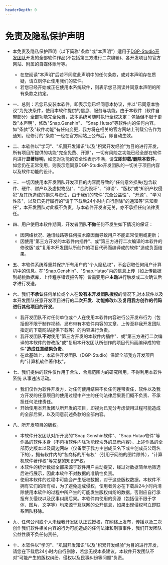 ```yaml
---
headerDepth: 0
---
```


# 免责及隐私保护声明

 - 本免责及隐私保护声明（以下简称"条款"或"本声明"）适用于[DGP-Studio开发团队](https://github.com/DGP-Studio)开发的全部软件作品(不包括第三方进行二次编辑)、各开发项目的官方网站、附属的自媒体账号等。
     - 在您阅读"本声明"后若不同意此声明中的任何条款，或对本声明存在质疑，请立刻停止使用我们的软件。
     - 若您已经开始或正在使用本系统软件，则表示您已阅读并同意本声明的所有条款之约定。

 - 一、总则：若您已安装本软件，即表示您已经同意本协议，并以"已同意本协议"为先决条件，使用本软件提供的信息、服务与功能。由于本软件（软件自带部分）全部功能完全免费，故本系统可随时执行全权决定：包括但不限于更改"本声明"，修改"Snap.Genshin"、 "Snap.Hutao"等软件内的任何内容。如"条款"及"软件功能"有任何变更，我方将在相关的官方网站上刊载公告作为通知。经修订的"条款"一经在官方网站上公布后，即自动生效。

 - 二、本软件以"学习"、"巩固开发知识"以及"积累开发经验"为目的进行开发，所有项目所提供的功能"完全免费、开源"，一切有风险之功能已经全部在软件内进行**显著标明**，如您对功能的安全性表示不满，请**立即卸载/删除本软件**，如您仍在正常使用，则表示您同意DGP-Studio开发团队的一切关于项目内容以及软件功能的设计。

 - 三、一切因使用本开发团队开发项目的内容而导致的"任何意外损失(包含软件、硬件、财产以及虚拟物品)"、"合约毁坏"、"诽谤"、"版权"或"知识产权侵犯"及其所造成的损失与责任，由于我们的软件"完全公益性"、"开源"、"学习性质"，以及已先行履行的"请于下载后24小时内自行删除"的通知等"告知责任"，本开发团队对此概不负责，与本软件开发者无关，亦不承担任何法律责任。

 - 四、用户使用本软件期间，开发者团队**不做**任何不发生如下情况的保证：
     - 因网络状况、通讯线路等任何技术原因而导致用户不能正常使用或更新；
     - 因使用"第三方开发的本软件内插件"、或"第三方进行二次编译的本软件的修改版"或"复用本开发团队所创作的项目代码而编译成的软件"造成负面结果。

 - 五、本软件系统尊重并保护所有用户的"个人隐私权"，不会窃取任何用户计算机中的信息。在"Snap.Genshin"、"Snap.Hutao"内的信息上传（如上传数据到胡桃数据库，上传程序错误报告等）皆需要用户**主动**进行触发或二次确认后才进行发送。

 - 六、我们**不承认**任何单位或个人在**没有本开发团队授权**的情况下,对本软件以及本开发团队任意开发项目进行的**二次开发**、**功能修改**以及**复用我方创作的代码进行其他项目的开发**。
     - 我开发团队不对任何单位或个人在使用本软件内容进行公开发布行为（包括但不限于制作视频、发布带有本软件内容的文章、上传至非我开发团队指定的下载网站提供下载等）的内容进行负责。
     - 我开发团队**不对**使用"第三方开发的本软件内插件"、或"第三方进行二次编译的本软件的修改版"或"复用本开发团队所创作的项目代码而编译成的软件"**造成任意结果负责**。
     - 在此基础上，本软件开发团队（DGP-Studio）保留全部我方开发项目的"计算机软件著作权"。

 - 七、我们提供的软件仅作用于合法、合规范围内的研究所用，不得利用本软件系统 从事违法活动。
     - 我们仅作为软件开发方，对任何使用结果不负任何连带责任，软件以及我方开发的任意项目的使用过程中产生的任何法律后果我们概不负责、不承担任何法律责任。
     - 开始使用本开发团队所开发的项目，即视为已充分考虑使用过程可能造成的全部后果，以及同意前述条款的全部内容。

 - 八、所开发项目的版权。
     - 本软件开发团队对所开发的"Snap.Genshin软件"、"Snap.Hutao软件"等作品的软件本身（不包括软件内除功能模块外的显示内容）、上述作品的全部历史版本以及周边网站（仅备案于我方主创成员名下或主创成员公司名下的），拥有软件内的"各商标的所有权"（引用于网络的图片除外），"计算机软件著作权"等完整的知识产权。
     - 本软件的统计数据全部来源于软件用户主动提交，经过对数据简单地筛选后进行展示，因此本软件不对数据的准确性负责。
     - 使用本软件的过程中可能会产生版权数据，对于这些版权数据，本软件不拥有它们的所有权，为了避免造成侵权，使用者务必在下载后24小时内清除使用本软件的过程中所产生的可能发生版权纠纷的数据，否则应自行承担有关侵权以及民事纠纷后果。本软件内使用的资源（包括但不限于字体、图片、文字等）均来源于互联网的公开信息，如果出现侵权可立即联系团队移除。

 - 九、任何公司或个人未经我开发团队正式授权，在网络上发布，传播以及二次创作我们软件相关内容的行为可能造成的任何法律和刑事事件，我们开发团队公益性质不负任何责任。
 
 - 十、本软件以"学习"、"巩固开发知识"以及"积累开发经验"为目的进行开发，请您在下载后24小时内自行删除，若您无视本条建议，本软件开发团队不对"可能产生的版权纠纷、侵权以及民事纠纷等问题"负责。